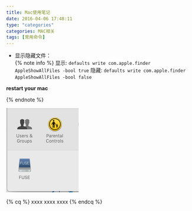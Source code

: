 ```yaml
---
title: Mac使用笔记
date: 2016-04-06 17:48:11
type: "categories"
categories: MAC相关
tags: [常用命令]
---
```



- 显示隐藏文件：  
{% note info %} 
显示: `defaults write com.apple.finder AppleShowAllFiles -bool true`
隐藏: `defaults write com.apple.finder AppleShowAllFiles -bool false`

**restart your mac**

{% endnote %}
<!--more-->

![system preference screenshot](osxfuse/fusePanel.png)


{% cq %} xxxx xxxx xxxx {% endcq %}
